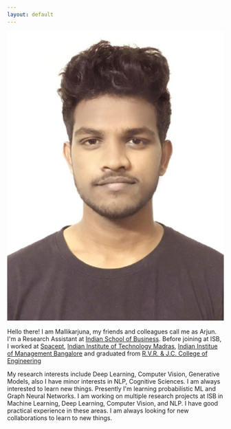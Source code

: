 ```yaml
---
layout: default
---
```


<!-- <img class="profile-picture" src="rosendal.jpg"> -->
<img class="profile-picture" src="arjun.jpg">


Hello there! I am Mallikarjuna, my friends and colleagues call me as Arjun. I'm a Research Assistant at [Indian School of Business](https://www.isb.edu/en.html). Before joining at ISB, I worked at [Spacept](https://spacept.com/), [Indian Institute of Technology Madras](https://www.iitm.ac.in/), [Indian Institue of Management Bangalore](https://www.iimb.ac.in/home) and graduated from [R.V.R. & J.C. College of Engineering](https://rvrjcce.ac.in/)

My research interests include Deep Learning, Computer Vision, Generative Models, also I have minor interests in NLP, Cognitive Sciences. I am always interested to learn new things. Presently I'm learning probabilistic ML and Graph Neural Networks. I am working on multiple research projects at ISB in Machine Learning, Deep Learning, Computer Vision, and NLP. I have good practical experience in these areas. I am always looking for new collaborations to learn to new things.
